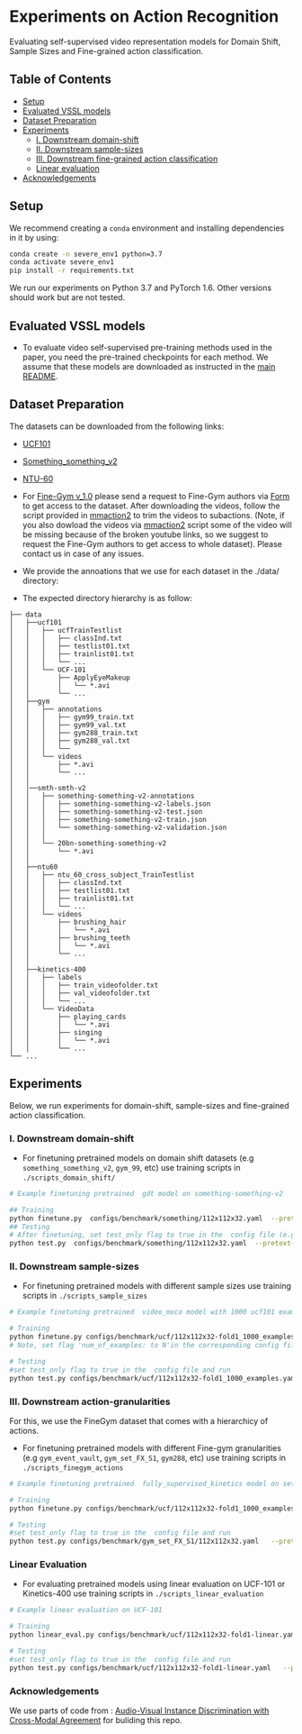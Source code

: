 # Experiments on Action Recognition

Evaluating self-supervised video representation models for Domain Shift, Sample Sizes and Fine-grained action classification. 

## Table of Contents

* [Setup](#setup)
* [Evaluated VSSL models](#evaluated-vssl-models)
* [Dataset Preparation](#dataset-preparation)
* [Experiments](#experiments)
    * [I. Downstream domain-shift](#i-downstream-domain-shift)
    * [II. Downstream sample-sizes](#ii-downstream-sample-sizes)
    * [III. Downstream fine-grained action classification](#iii-downstream-fine-grained-action-classification)
    * [Linear evaluation](#linear-evaluation)
* [Acknowledgements](#acknowledgements)

## Setup

We recommend creating a `conda` environment and installing dependencies in it by using:
```bash
conda create -n severe_env1 python=3.7
conda activate severe_env1
pip install -r requirements.txt 

```

We run our experiments on Python 3.7 and PyTorch 1.6. Other versions should work but are not tested.

## Evaluated VSSL models

* To evaluate video self-supervised pre-training methods used in the paper, you need the pre-trained checkpoints for each method. We assume that these models are downloaded as instructed in the [main README](../README.md).

## Dataset Preparation

The datasets can be downloaded from the following links:

* [UCF101 ](http://crcv.ucf.edu/data/UCF101.php)
* [Something_something_v2](https://developer.qualcomm.com/software/ai-datasets/something-something)
* [NTU-60](https://rose1.ntu.edu.sg/dataset/actionRecognition/)
* For [Fine-Gym v_1.0](https://sdolivia.github.io/FineGym/) please send a request to Fine-Gym authors via [Form](https://docs.google.com/forms/d/e/1FAIpQLScg8KDmBl0oKc7FbBedT0UJJHxpBHQmgsKpc4nWo4dwdVJi0A/viewform) to get access to the dataset. After downloading the videos, follow  the script provided in [mmaction2](https://github.com/open-mmlab/mmaction2/blob/master/tools/data/gym/README.md) to trim the videos to subactions. (Note, if you also dowload the videos via [mmaction2](https://github.com/open-mmlab/mmaction2/blob/master/tools/data/gym/README.md) script some of the video will be  missing because of the broken youtube links, so we suggest to request the Fine-Gym authors to get access to whole dataset). Please contact us in case of any issues.

* We provide the annoations that we use for each dataset in the ./data/ directory:
* The expected directory hierarchy is as follow:
```
├── data
│   ├──ucf101
│   │   ├── ucfTrainTestlist
│   │   │   ├── classInd.txt
│   │   │   ├── testlist01.txt
│   │   │   ├── trainlist01.txt
│   │   │   └── ...
│   │   └── UCF-101
│   │       ├── ApplyEyeMakeup
│   │       │   └── *.avi
│   │       └── ...
│   ├──gym
│   │   ├── annotations
│   │   │   ├── gym99_train.txt
│   │   │   ├── gym99_val.txt 
│   │   │   ├── gym288_train.txt
│   │   │   ├── gym288_val.txt
│   │   │   └──
│   │   └── videos
│   │       ├── *.avi
│   │       └── ...
│   │
│   │──smth-smth-v2
│   │   ├── something-something-v2-annotations
│   │   │   ├── something-something-v2-labels.json
│   │   │   ├── something-something-v2-test.json
│   │   │   ├── something-something-v2-train.json
│   │   │   └── something-something-v2-validation.json
│   │   │       
│   │   └── 20bn-something-something-v2
│   │       └── *.avi
│   │          
│   ├──ntu60
│   │   ├── ntu_60_cross_subject_TrainTestlist
│   │   │   ├── classInd.txt
│   │   │   ├── testlist01.txt
│   │   │   ├── trainlist01.txt
│   │   │   └── ...
│   │   └── videos
│   │       ├── brushing_hair
│   │       │   └── *.avi
│   │       ├── brushing_teeth
│   │       │   └── *.avi
│   │       └── ...
│   │
│   ├──kinetics-400
│   │   ├── labels
│   │   │   ├── train_videofolder.txt
│   │   │   ├── val_videofolder.txt
│   │   │   └── ...
│   │   └── VideoData
│   │       ├── playing_cards
│   │       │   └── *.avi
│   │       ├── singing
│   │       │   └── *.avi
│   │       └── ...
└── ...
```

## Experiments

Below, we run experiments for domain-shift, sample-sizes and fine-grained action classification.

### I. Downstream domain-shift

* For finetuning pretrained models on domain shift datasets (e.g `something_something_v2`, `gym_99`, etc) use training scripts in  `./scripts_domain_shift/`
```bash
# Example finetuning pretrained  gdt model on something-something-v2 

## Training 
python finetune.py  configs/benchmark/something/112x112x32.yaml  --pretext-model-name  gdt --pretext-model-path ../checkpoints_pretraining/gdt/gdt_K400.pth --finetune-ckpt-path ./checkpoints/gdt/ --seed 100
## Testing
# After finetuning, set test_only flag to true in the  config file (e.g configs/benchmark/something/112x112x32.yaml)  and run
python test.py  configs/benchmark/something/112x112x32.yaml  --pretext-model-name  gdt --pretext-model-path ../checkpoints_pretraining/gdt/gdt_K400.pth --finetune-ckpt-path ./checkpoints/gdt/
```

### II. Downstream sample-sizes

* For finetuning pretrained models with different sample sizes use training scripts in  `./scripts_sample_sizes`

```bash
# Example finetuning pretrained  video_moco model with 1000 ucf101 examples  

# Training
python finetune.py configs/benchmark/ucf/112x112x32-fold1_1000_examples.yaml   --pretext-model-name  video_moco --pretext-model-path ../checkpoints_pretraining/video_moco/r2plus1D_checkpoint_0199.pth.tar --finetune-ckpt-path ./checkpoints/video_moco/ --seed 100
# Note, set flag 'num_of_examples: to N'in the corresponding config file (e.g configs/benchmark/ucf/112x112x32-fold1_1000_examples.yaml) if you want to change the number of training samples to N.

# Testing
#set test_only flag to true in the  config file and run
python test.py configs/benchmark/ucf/112x112x32-fold1_1000_examples.yaml   --pretext-model-name  video_moco --pretext-model-path ../checkpoints_pretraining/video_moco/r2plus1D_checkpoint_0199.pth.tar --finetune-ckpt-path ./checkpoints/video_moco/ 
```

### III. Downstream action-granularities

For this, we use the FineGym dataset that comes with a hierarchicy of actions.

* For finetuning pretrained models with different Fine-gym granularities (e.g `gym_event_vault`, `gym_set_FX_S1`, `gym288`, etc) use training scripts in  `./scripts_finegym_actions`

```bash
# Example finetuning pretrained  fully_supervised_kinetics model on set FX_S1  granularity

# Training
python finetune.py configs/benchmark/ucf/112x112x32-fold1_1000_examples.yaml   --pretext-model-name  gdt --pretext-model-path ../checkpoints_pretraining/gdt/gdt_K400.pth --seed 100

# Testing
#set test_only flag to true in the  config file and run
python test.py configs/benchmark/gym_set_FX_S1/112x112x32.yaml   --pretext-model-name  supervised --pretext-model-path ../checkpoints_pretraining/fully_supervised_kinetics/r2plus1d_18-91a641e6.pth 
```

### Linear Evaluation 

* For evaluating pretrained models using linear evaluation on UCF-101 or Kinetics-400  use training scripts in  `./scripts_linear_evaluation`

```bash
# Example linear evaluation on UCF-101

# Training
python linear_eval.py configs/benchmark/ucf/112x112x32-fold1-linear.yaml   --pretext-model-name  rspnet --pretext-model-path ../checkpoints_pretraining/rspnet/snellius_checkpoint_epoch_200.pth.tar --finetune-ckpt-path ./checkpoints/rspnet/ 

# Testing
#set test_only flag to true in the  config file and run
python test.py configs/benchmark/ucf/112x112x32-fold1-linear.yaml   --pretext-model-name  rspnet --pretext-model-path ../checkpoints_pretraining/rspnet/snellius_checkpoint_epoch_200.pth.tar --finetune-ckpt-path ./checkpoints/rspnet/ 
```

### Acknowledgements

 We use parts of  code from : [Audio-Visual Instance Discrimination with Cross-Modal Agreement](https://github.com/facebookresearch/AVID-CMA) for buliding this repo. 
